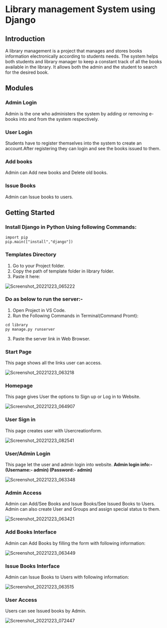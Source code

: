 # Library management System using Django

## Introduction

A library management is a project that manages and stores books information electronically according to students needs. The system helps both students and library manager to keep a constant track of all the books available in the library. It allows both the admin and the student to search for the desired book.

## Modules

### Admin Login
Admin is the one who administers the system by adding or removing e-books into and from the system respectively.

### User Login
Students have to register themselves into the system to create an account.After registering they can login and see the books issued to them.

### Add books
Admin can Add new books and Delete old books.

### Issue Books
Admin can Issue books to users.

## Getting Started

### Install Django in Python Using following Commands:
````
import pip
pip.main(["install","django"])
````
### Templates Directory
1. Go to your Project folder.
2. Copy the path of template folder in library folder.
3. Paste it here:

![Screenshot_20221223_065222](https://user-images.githubusercontent.com/121300594/209355194-8d20047f-a550-40f5-9c17-7bd028894017.png)

### Do as below to run the server:-

1. Open Project in VS Code.
2. Run the Following Commands in Terminal(Command Promt):
````
cd library
py manage.py runserver

````
3. Paste the server link in Web Browser.

### Start Page

This page shows all the links user can access.

![Screenshot_20221223_063218](https://user-images.githubusercontent.com/121300594/209354760-591e60d1-20d0-4abd-bc2e-2f3bee469218.png)



### Homepage

This page gives User the options to Sign up or Log in to Website.

![Screenshot_20221223_064907](https://user-images.githubusercontent.com/121300594/209354917-6d0cf7eb-b3a8-44c7-9cc4-ee9ef0440532.png)

### User Sign in

This page creates user with Usercreationform.

![Screenshot_20221223_082541](https://user-images.githubusercontent.com/121300594/209355771-be5b4f3c-3926-42f2-b7c8-6f408a45a7cd.png)

### User/Admin Login

This page let the user and admin login into website.
**Admin login info:- (Username:- admin) 
                      (Password:- admin)**
                      
![Screenshot_20221223_063348](https://user-images.githubusercontent.com/121300594/209355966-ba5b31a3-cca5-4704-9b04-d23991015a31.png)

### Admin Access

Admin can Add/See Books and Issue Books/See Issued Books to Users.
Admin can also create User and Groups and assign special status to them.

![Screenshot_20221223_063421](https://user-images.githubusercontent.com/121300594/209357045-2f99870e-32b9-4c83-ba34-4cd1a75d736b.png)

### Add Books Interface

Admin can Add Books by filling the form with following information:

![Screenshot_20221223_063449](https://user-images.githubusercontent.com/121300594/209357569-0e68e4b8-70ee-4cbd-91e5-45cee05b8273.png)

### Issue Books Interface

Admin can Issue Books to Users with following information:

![Screenshot_20221223_063515](https://user-images.githubusercontent.com/121300594/209357704-f576dfdb-8ab2-45ba-8373-25e9b03e3c17.png)

### User Access

Users can see Issued books by Admin.

![Screenshot_20221223_072447](https://user-images.githubusercontent.com/121300594/209357292-163d674c-4bb2-4c03-9d44-8a3871d530b1.png)
